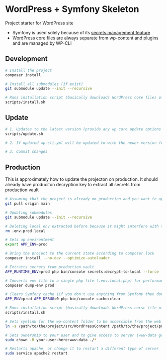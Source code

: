 # WordPress + Symfony Skeleton
Project starter for WordPress site

- Symfony is used solely because of its [secrets management feature](https://symfony.com/doc/current/configuration/secrets.html)
- WordPress core files are always separate from wp-content and plugins and are managed by WP-CLI

## Development
```bash
# Install the project
composer install

# Install all submodules (if exist)
git submodule update --init --recursive

# Runs installation script (basically downloads WordPress core files of the version specified in wp-cli.yml)
scripts/install.sh

```

## Update
```bash
# 1. Updates to the latest version (provide any wp core update options to modify update process)
scripts/update.sh

# 2. If updated wp-cli.yml will be updated to with the newer version for install.sh script to consider.

# 3. Commit changes

```


## Production
This is approximately how to update the projecton on production.
It should already have produciton decryption key to extract all secrets from production vault
```bash
# Assuming that the project is already on production and you want to update it
git pull origin main

# Updating submodules
git submodule update --init --recursive

# Deleting local env extracted before because it might interfere with the further extraction
rm .env.prod.local

# Sets up environtment
export APP_ENV=prod

# Bring the project to the current state according to composer.lock
composer install --no-dev --optimize-autoloader

# Extracts secrets from production vault
APP_RUNTIME_ENV=prod php bin/console secrets:decrypt-to-local --force

# Converts env file to a single php file (.env.local.php) for performance
composer dump-env prod

# Clears Symfony cache (if you don't use anything from Symfony then don't need to do this)
APP_ENV=prod APP_DEBUG=0 php bin/console cache:clear

# Runs installation script (basically downloads WordPress corse file of the version specified in wp-cli.yml)
scripts/install.sh

# Sets symlink for the wp-content folder to be accessible from the web
ln -s /path/to/the/project/src/WordPressContent /path/to/the/project/public-wp/content

# Sets ownership to your user and to give access to server (www-data group), change if server group is different.
sudo chown -R your-user-here:www-data ./*

# Restarts apache, or change it to restart a different type of server
sudo service apache2 restart
````
